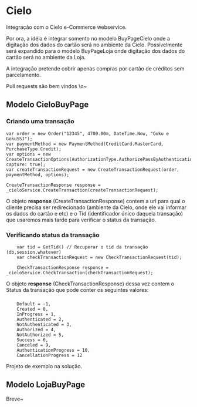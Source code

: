 Cielo
=====

Integração com o Cielo e-Commerce webservice.

Por ora, a idéia é integrar somento no modelo BuyPageCielo onde a digitação dos dados do cartão será no ambiente da Cielo.
Possívelmente será expandido para o modelo BuyPageLoja onde digitação dos dados do cartão será no ambiente da Loja.

A integração pretende cobrir apenas compras por cartão de créditos sem parcelamento.

Pull requests são bem vindos \o\~

Modelo CieloBuyPage
-----

### Criando uma transação

	var order = new Order("12345", 4700.00m, DateTime.Now, "Goku e GokuSSJ");
	var paymentMethod = new PaymentMethod(CreditCard.MasterCard, PurchaseType.Credit);
	var options = new CreateTransactionOptions(AuthorizationType.AuthorizePassByAuthentication, capture: true);
	var createTransactionRequest = new CreateTransactionRequest(order, paymentMethod, options);
	
	CreateTransactionResponse response = _cieloService.CreateTransaction(createTransactionRequest);
	
O objeto __response__ (CreateTransactionResponse) contem a url para qual o cliente precisa ser redirecionado (ambiente da Cielo, onde ele vai informar os dados do cartão e etc) e o Tid (identificador único daquela transação) que usaremos mais tarde para verificar o status da transação.

### Verificando status da transação
		var tid = GetTid() // Recuperar o tid da transação (db,session,whatever)
		var checkTransactionRequest = new CheckTransactionRequest(tid);
		
		CheckTransactionResponse response = _cieloService.CheckTransaction(checkTransactionRequest);

O objeto __response__ (CheckTransactionResponse) dessa vez contem o Status da transação que pode conter os seguintes valores:

### 
        Default = -1,
        Created = 0,
        InProgress = 1,
        Authenticated = 2,
        NotAuthenticated = 3,
        Authorized = 4,
        NotAuthorized = 5,
        Success = 6,
        Canceled = 9,
        AuthenticationProgress = 10,
        CancellationProgress = 12
		
Projeto de exemplo na solução.
		
Modelo LojaBuyPage
-----

Breve~